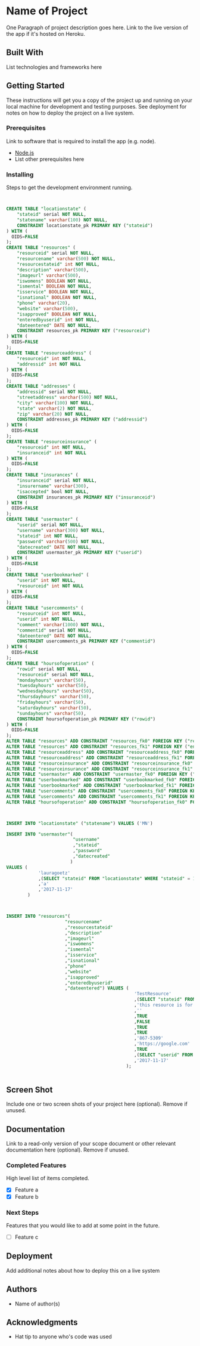 # Name of Project

One Paragraph of project description goes here. Link to the live version of the app if it's hosted on Heroku.

## Built With

List technologies and frameworks here

## Getting Started

These instructions will get you a copy of the project up and running on your local machine for development and testing purposes. See deployment for notes on how to deploy the project on a live system.

### Prerequisites

Link to software that is required to install the app (e.g. node).

- [Node.js](https://nodejs.org/en/)
- List other prerequisites here


### Installing

Steps to get the development environment running.

```sql


CREATE TABLE "locationstate" (
	"stateid" serial NOT NULL,
	"statename" varchar(100) NOT NULL,
	CONSTRAINT locationstate_pk PRIMARY KEY ("stateid")
) WITH (
  OIDS=FALSE
);
CREATE TABLE "resources" (
	"resourceid" serial NOT NULL,
	"resourcename" varchar(500) NOT NULL,
	"resourcestateid" int NOT NULL,
	"description" varchar(500),
	"imageurl" varchar(500),
	"iswomens" BOOLEAN NOT NULL,
	"ismental" BOOLEAN NOT NULL,
	"isservice" BOOLEAN NOT NULL,
	"isnational" BOOLEAN NOT NULL,
	"phone" varchar(20),
	"website" varchar(500),
	"isapproved" BOOLEAN NOT NULL,
	"enteredbyuserid" int NOT NULL,
	"dateentered" DATE NOT NULL,
	CONSTRAINT resources_pk PRIMARY KEY ("resourceid")
) WITH (
  OIDS=FALSE
);
CREATE TABLE "resourceaddress" (
	"resourceid" int NOT NULL,
	"addressid" int NOT NULL
) WITH (
  OIDS=FALSE
);
CREATE TABLE "addresses" (
	"addressid" serial NOT NULL,
	"streetaddress" varchar(500) NOT NULL,
	"city" varchar(100) NOT NULL,
	"state" varchar(2) NOT NULL,
	"zip" varchar(20) NOT NULL,
	CONSTRAINT addresses_pk PRIMARY KEY ("addressid")
) WITH (
  OIDS=FALSE
);
CREATE TABLE "resourceinsurance" (
	"resourceid" int NOT NULL,
	"insuranceid" int NOT NULL
) WITH (
  OIDS=FALSE
);
CREATE TABLE "insurances" (
	"insuranceid" serial NOT NULL,
	"insurername" varchar(300),
	"isaccepted" bool NOT NULL,
	CONSTRAINT insurances_pk PRIMARY KEY ("insuranceid")
) WITH (
  OIDS=FALSE
);
CREATE TABLE "usermaster" (
	"userid" serial NOT NULL,
	"username" varchar(300) NOT NULL,
	"stateid" int NOT NULL,
	"password" varchar(500) NOT NULL,
	"datecreated" DATE NOT NULL,
	CONSTRAINT usermaster_pk PRIMARY KEY ("userid")
) WITH (
  OIDS=FALSE
);
CREATE TABLE "userbookmarked" (
	"userid" int NOT NULL,
	"resourceid" int NOT NULL
) WITH (
  OIDS=FALSE
);
CREATE TABLE "usercomments" (
	"resourceid" int NOT NULL,
	"userid" int NOT NULL,
	"comment" varchar(1000) NOT NULL,
	"commentid" serial NOT NULL,
	"dateentered" DATE NOT NULL,
	CONSTRAINT usercomments_pk PRIMARY KEY ("commentid")
) WITH (
  OIDS=FALSE
);
CREATE TABLE "hoursofoperation" (
	"rowid" serial NOT NULL,
	"resourceid" serial NOT NULL,
	"mondayhours" varchar(50),
	"tuesdayhours" varchar(50),
	"wednesdayhours" varchar(50),
	"thursdayhours" varchar(50),
	"fridayhours" varchar(50),
	"saturdayhours" varchar(50),
	"sundayhours" varchar(50),
	CONSTRAINT hoursofoperation_pk PRIMARY KEY ("rowid")
) WITH (
  OIDS=FALSE
);
ALTER TABLE "resources" ADD CONSTRAINT "resources_fk0" FOREIGN KEY ("resourcestateid") REFERENCES "locationstate"("stateid");
ALTER TABLE "resources" ADD CONSTRAINT "resources_fk1" FOREIGN KEY ("enteredbyuserid") REFERENCES "usermaster"("userid");
ALTER TABLE "resourceaddress" ADD CONSTRAINT "resourceaddress_fk0" FOREIGN KEY ("resourceid") REFERENCES "resources"("resourceid");
ALTER TABLE "resourceaddress" ADD CONSTRAINT "resourceaddress_fk1" FOREIGN KEY ("addressid") REFERENCES "addresses"("addressid");
ALTER TABLE "resourceinsurance" ADD CONSTRAINT "resourceinsurance_fk0" FOREIGN KEY ("resourceid") REFERENCES "resources"("resourceid");
ALTER TABLE "resourceinsurance" ADD CONSTRAINT "resourceinsurance_fk1" FOREIGN KEY ("insuranceid") REFERENCES "insurances"("insuranceid");
ALTER TABLE "usermaster" ADD CONSTRAINT "usermaster_fk0" FOREIGN KEY ("stateid") REFERENCES "locationstate"("stateid");
ALTER TABLE "userbookmarked" ADD CONSTRAINT "userbookmarked_fk0" FOREIGN KEY ("userid") REFERENCES "usermaster"("userid");
ALTER TABLE "userbookmarked" ADD CONSTRAINT "userbookmarked_fk1" FOREIGN KEY ("resourceid") REFERENCES "resources"("resourceid");
ALTER TABLE "usercomments" ADD CONSTRAINT "usercomments_fk0" FOREIGN KEY ("resourceid") REFERENCES "resources"("resourceid");
ALTER TABLE "usercomments" ADD CONSTRAINT "usercomments_fk1" FOREIGN KEY ("userid") REFERENCES "usermaster"("userid");
ALTER TABLE "hoursofoperation" ADD CONSTRAINT "hoursofoperation_fk0" FOREIGN KEY ("resourceid") REFERENCES "resources"("resourceid");



INSERT INTO "locationstate" ("statename") VALUES ('MN')

INSERT INTO "usermaster"(
						 "username"
						 ,"stateid"
						 ,"password"
						 ,"datecreated"
					    )
VALUES (
			'lauragoetz'
			,(SELECT "stateid" FROM "locationstate" WHERE "stateid" = 1)
			,'a'
			,'2017-11-17'
		)



INSERT INTO "resources"(
					  "resourcename"
					  ,"resourcestateid"
					  ,"description"
					  ,"imageurl"
					  ,"iswomens"
					  ,"ismental"
					  ,"isservice"
					  ,"isnational"
					  ,"phone"
					  ,"website"
					  ,"isapproved"
					  ,"enteredbyuserid"
					  ,"dateentered") VALUES (
								  				'TestResource'
								  				,(SELECT "stateid" FROM "locationstate" WHERE "stateid" = 1)
								  				,'this resource is for testing'
								  				,''
								  				,TRUE
								  				,FALSE
								  				,TRUE
								  				,TRUE
								  				,'867-5309'
								  				,'https://google.com'
								  				,TRUE
								  				,(SELECT "userid" FROM "usermaster" WHERE "userid" = 1)
								  				,'2017-11-17'
								 			 );



```

## Screen Shot

Include one or two screen shots of your project here (optional). Remove if unused.

## Documentation

Link to a read-only version of your scope document or other relevant documentation here (optional). Remove if unused.

### Completed Features

High level list of items completed.

- [x] Feature a
- [x] Feature b

### Next Steps

Features that you would like to add at some point in the future.

- [ ] Feature c

## Deployment

Add additional notes about how to deploy this on a live system

## Authors

* Name of author(s)


## Acknowledgments

* Hat tip to anyone who's code was used
